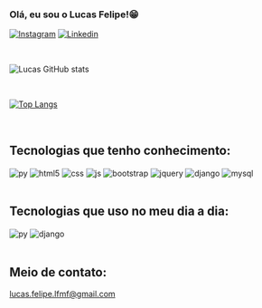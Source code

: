### Olá, eu sou o Lucas Felipe!😁

[![Instagram](https://img.shields.io/badge/Instagram-E4405F?style=for-the-badge&logo=instagram&logoColor=white)](https://www.instagram.com/lucass.mzs)
[![Linkedin](https://img.shields.io/badge/LinkedIn-0077B5?style=for-the-badge&logo=linkedin&logoColor=white)](https://www.linkedin.com/in/lucas-felipe-b7469127a/)

<br>

![Lucas GitHub stats](https://github-readme-stats.vercel.app/api?username=lucas-mzs&show_icons=true&theme=dracula)

<br>

[![Top Langs](https://github-readme-stats.vercel.app/api/top-langs/?username=lucas-mzs)](https://github.com/anuraghazra/github-readme-stats)

<br>

## Tecnologias que tenho conhecimento:

<div style="display: inline_block">

<img align="center" alt="py" src="https://img.shields.io/badge/Python-14354C?style=for-the-badge&logo=python&logoColor=white">
<img align="center" alt="html5" src="https://img.shields.io/badge/HTML5-E34F26?style=for-the-badge&logo=html5&logoColor=white">
<img align="center" alt="css" src="https://img.shields.io/badge/CSS3-1572B6?style=for-the-badge&logo=css3&logoColor=white">
<img align="center" alt="js" src="https://img.shields.io/badge/JavaScript-323330?style=for-the-badge&logo=javascript&logoColor=F7DF1E">
<img align="center" alt="bootstrap" src="https://img.shields.io/badge/Bootstrap-563D7C?style=for-the-badge&logo=bootstrap&logoColor=white">
<img align="center" alt="jquery" src="https://img.shields.io/badge/jQuery-0769AD?style=for-the-badge&logo=jquery&logoColor=white">
<img align="center" alt="django" src="https://img.shields.io/badge/Django-092E20?style=for-the-badge&logo=django&logoColor=white">
<img align="center" alt="mysql" src="https://img.shields.io/badge/MySQL-00000F?style=for-the-badge&logo=mysql&logoColor=white">

</div>

<br>

## Tecnologias que uso no meu dia a dia:

<div style="display: inline_block">

<img align="center" alt="py" src="https://img.shields.io/badge/Python-14354C?style=for-the-badge&logo=python&logoColor=white">
<img align="center" alt="django" src="https://img.shields.io/badge/Django-092E20?style=for-the-badge&logo=django&logoColor=white">

</div>

<br>

## Meio de contato:

lucas.felipe.lfmf@gmail.com 